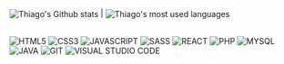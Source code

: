 
<img align="center" src="https://github-readme-stats.vercel.app/api?username=ThiagoFukuyama&hide=issues&count_private=true&show_icons=true&theme=apprentice" alt="Thiago's Github stats" /> |
<img align="center" src="https://github-readme-stats.vercel.app/api/top-langs/?username=ThiagoFukuyama&theme=apprentice&layout=compact" alt="Thiago's most used languages" />

<br />

<div style="display: inline-block">
    <img alt="HTML5" src="https://img.shields.io/badge/HTML5-E34F26?style=for-the-badge&logo=html5&logoColor=white" />
    <img alt="CSS3" src="https://img.shields.io/badge/CSS3-1572B6?style=for-the-badge&logo=css3&logoColor=white" />
    <img alt="JAVASCRIPT" src="https://img.shields.io/badge/JavaScript-F7DF1E?style=for-the-badge&logo=javascript&logoColor=black" />
    <img alt="SASS" src="https://img.shields.io/badge/Sass-CC6699?style=for-the-badge&logo=sass&logoColor=white" />
    <img alt="REACT" src="https://img.shields.io/badge/React-20232A?style=for-the-badge&logo=react&logoColor=61DAFB" />
    <img alt="PHP" src="https://img.shields.io/badge/PHP-777BB4?style=for-the-badge&logo=php&logoColor=white" />
    <img alt="MYSQL" src="https://img.shields.io/badge/MySQL-005C84?style=for-the-badge&logo=mysql&logoColor=white" />
    <img alt="JAVA" src="https://img.shields.io/badge/Java-ED8B00?style=for-the-badge&logo=openjdk&logoColor=white" />
    <img alt="GIT" src="https://img.shields.io/badge/GIT-E44C30?style=for-the-badge&logo=git&logoColor=white" />
    <img alt="VISUAL STUDIO CODE" src="https://img.shields.io/badge/Visual_Studio_Code-0078D4?style=for-the-badge&logo=visual%20studio%20code&logoColor=whitee" />
</div>
